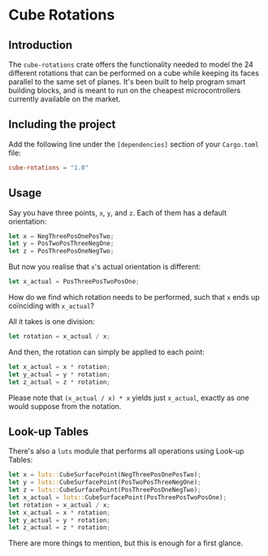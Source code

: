 # Cube Rotations

## Introduction
The `cube-rotations` crate offers the functionality needed to model the 24 different rotations that can be performed on a cube while keeping its faces parallel to the same set of planes. It's been built to help program smart building blocks, and is meant to run on the cheapest microcontrollers currently available on the market.

## Including the project
Add the following line under the `[dependencies]` section of your `Cargo.toml` file:

```toml
cube-rotations = "1.0"
```

## Usage

Say you have three points, `x`, `y`, and `z`. Each of them has a default orientation:
```rust
let x = NegThreePosOnePosTwo;
let y = PosTwoPosThreeNegOne;
let z = PosThreePosOneNegTwo;
```

But now you realise that `x`'s actual orientation is different:
```rust
let x_actual = PosThreePosTwoPosOne;
```
How do we find which rotation needs to be performed, such that `x` ends up 
coïnciding with `x_actual`?

All it takes is one division:
```rust
let rotation = x_actual / x;
```
And then, the rotation can simply be applied to each point:
```rust
let x_actual = x * rotation;
let y_actual = y * rotation;
let z_actual = z * rotation;
```
Please note that `(x_actual / x) * x` yields just `x_actual`, exactly as one would suppose from the notation.

## Look-up Tables
There's also a `luts` module that performs all operations using Look-up Tables:

```rust
let x = luts::CubeSurfacePoint(NegThreePosOnePosTwo);
let y = luts::CubeSurfacePoint(PosTwoPosThreeNegOne);
let z = luts::CubeSurfacePoint(PosThreePosOneNegTwo);
let x_actual = luts::CubeSurfacePoint(PosThreePosTwoPosOne);
let rotation = x_actual / x;
let x_actual = x * rotation;
let y_actual = y * rotation;
let z_actual = z * rotation;
```
There are more things to mention, but this is enough for a first glance. 
